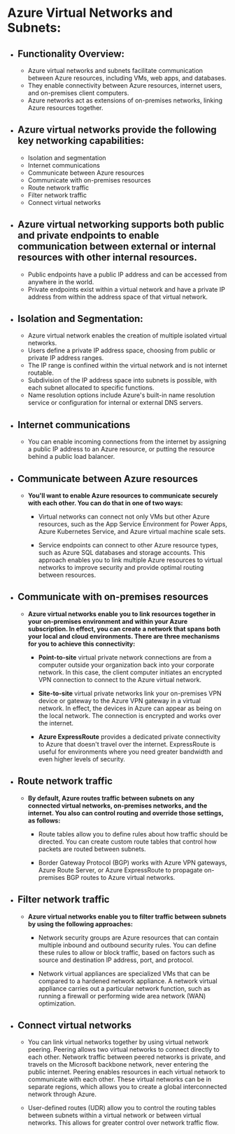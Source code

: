 # Azure Virtual Networks and Subnets:

- ## Functionality Overview:
  - Azure virtual networks and subnets facilitate communication between Azure resources, including VMs, web apps, and databases.
  - They enable connectivity between Azure resources, internet users, and on-premises client computers.
  - Azure networks act as extensions of on-premises networks, linking Azure resources together.

- ## Azure virtual networks provide the following key networking capabilities:

    - Isolation and segmentation
    - Internet communications
    - Communicate between Azure resources
    - Communicate with on-premises resources
    - Route network traffic
    - Filter network traffic
    - Connect virtual networks
- ## Azure virtual networking supports both public and private endpoints to enable communication between external or internal resources with other internal resources.

    - Public endpoints have a public IP address and can be accessed from anywhere in the world.
    - Private endpoints exist within a virtual network and have a private IP address from within the address space of that virtual network.
- ## Isolation and Segmentation:

  - Azure virtual network enables the creation of multiple isolated virtual networks.
  - Users define a private IP address space, choosing from public or private IP address ranges.
  - The IP range is confined within the virtual network and is not internet routable.
  - Subdivision of the IP address space into subnets is possible, with each subnet allocated to specific functions.
  - Name resolution options include Azure's built-in name resolution service or configuration for internal or external DNS servers.
- ## Internet communications
    - You can enable incoming connections from the internet by assigning a public IP address to an Azure resource, or putting the resource behind a public load balancer.
- ## Communicate between Azure resources
    - **You'll want to enable Azure resources to communicate securely with each other. You can do that in one of two ways:**

      - Virtual networks can connect not only VMs but other Azure resources, such as the App Service Environment for Power Apps, Azure Kubernetes Service, and Azure virtual machine scale sets.

      - Service endpoints can connect to other Azure resource types, such as Azure SQL databases and storage accounts. This approach enables you to link multiple Azure resources to virtual networks to improve security and provide optimal routing between resources.


- ## Communicate with on-premises resources
    - **Azure virtual networks enable you to link resources together in your on-premises environment and within your Azure subscription. In effect, you can create a network that spans both your local and cloud environments. There are three mechanisms for you to achieve this connectivity:**
      - **Point-to-site** virtual private network connections are from a computer outside your organization back into your corporate network. In this case, the client computer initiates an encrypted VPN connection to connect to the Azure virtual network.
  
      - **Site-to-site** virtual private networks link your on-premises VPN device or gateway to the Azure VPN gateway in a virtual network. In effect, the devices in Azure can appear as being on the local network. The connection is encrypted and works over the internet.
  
      - **Azure ExpressRoute** provides a dedicated private connectivity to Azure that doesn't travel over the internet. ExpressRoute is useful for environments where you need greater bandwidth and even higher levels of security.

- ## Route network traffic
    - **By default, Azure routes traffic between subnets on any connected virtual networks, on-premises networks, and the internet. You also can control routing and override those settings, as follows:**

        - Route tables allow you to define rules about how traffic should be directed. You can create custom route tables that control how packets are routed between subnets.

        - Border Gateway Protocol (BGP) works with Azure VPN gateways, Azure Route Server, or Azure ExpressRoute to propagate on-premises BGP routes to Azure virtual networks.
  
- ## Filter network traffic
    - **Azure virtual networks enable you to filter traffic between subnets by using the following approaches:**

        - Network security groups are Azure resources that can contain multiple inbound and outbound security rules. You can define these rules to allow or block traffic, based on factors such as source and destination IP address, port, and protocol.

        - Network virtual appliances are specialized VMs that can be compared to a hardened network appliance. A network virtual appliance carries out a particular network function, such as running a firewall or performing wide area network (WAN) optimization.
  
- ## Connect virtual networks
    - You can link virtual networks together by using virtual network peering. Peering allows two virtual networks to connect directly to each other. Network traffic between peered networks is private, and travels on the Microsoft backbone network, never entering the public internet. Peering enables resources in each virtual network to communicate with each other. These virtual networks can be in separate regions, which allows you to create a global interconnected network through Azure.

    - User-defined routes (UDR) allow you to control the routing tables between subnets within a virtual network or between virtual networks. This allows for greater control over network traffic flow.

